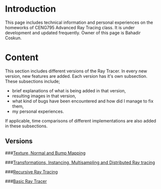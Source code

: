 # Introduction

This page includes technical information and personal experiences on the homeworks of CENG795 Advanced Ray Tracing class. It is under development and updated frequently. Owner of this page is Bahadir Coskun.

# Content

This section includes different versions of the Ray Tracer. In every new version, new features are added. Each version has it's own subsection. These subsections include;

- brief explanations of what is being added in that version, 
- resulting images in that version,
- what kind of bugs have been encountered and how did I manage to fix them, 
- my personal experiences. 

If applicable, time comparisons of different implementations are also added in these subsections.

## Versions

###[Texture, Normal and Bump Mapping](/pages/Page4.md)

###[Transformations, Instancing, Multisampling and Distributed Ray tracing](/pages/Page3.md)

###[Recursive Ray Tracing](/pages/Page2.md)

###[Basic Ray Tracer](/pages/Page1.md)

